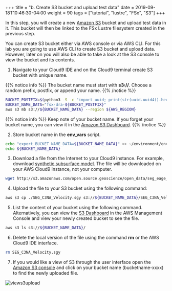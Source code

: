 +++
title = "b. Create S3 bucket and upload test data"
date = 2019-09-18T10:46:30-04:00
weight = 90
tags = ["tutorial", "lustre", "FSx", "S3"]
+++

In this step, you will create a new [Amazon S3](https://aws.amazon.com/s3/) bucket and upload test data in it. This bucket will then be linked to the FSx Lustre filesystem created in the previous step.

You can create S3 bucket either via AWS console or via AWS CLI. For this lab you are going to use AWS CLI to create S3 bucket and upload data. However, later on you will also be able to take a look at the S3 console to view the bucket and its contents.

1. Navigate to your Cloud9 IDE and on the Cloud9 terminal create S3 bucket with unique name.

{{% notice info %}}
The bucket name must start with **s3://**.
Choose a random prefix, postfix, or append your name. 
{{% /notice %}}

```bash
BUCKET_POSTFIX=$(python3 -S -c "import uuid; print(str(uuid.uuid4().hex)[:10])")
BUCKET_NAME_DATA="fsx-dra-${BUCKET_POSTFIX}"
aws s3 mb s3://${BUCKET_NAME_DATA} --region ${AWS_REGION}
```
{{% notice info %}}
Keep note of your bucket name. If you forget your bucket name, you can view it in the [Amazon S3 Dashboard](https://s3.console.aws.amazon.com/s3/home).
{{% /notice %}}

2. Store bucket name in the **env_vars** script.
```bash
echo "export BUCKET_NAME_DATA=${BUCKET_NAME_DATA}" >> ~/environment/env_vars
echo ${BUCKET_NAME_DATA}
``` 

3. Download a file from the Internet to your Cloud9 instance. For example, download [synthetic subsurface model](https://wiki.seg.org/wiki/SEG_C3_45_shot). The file will be downloaded on your AWS Cloud9 instance, not your computer.

```bash
wget http://s3.amazonaws.com/open.source.geoscience/open_data/seg_eage_salt/SEG_C3NA_Velocity.sgy
```

4. Upload the file to your S3 bucket using the following command:

```bash
aws s3 cp ./SEG_C3NA_Velocity.sgy s3://${BUCKET_NAME_DATA}/SEG_C3NA_Velocity.sgy
```

5. List the content of your bucket using the following command. Alternatively, you can view the [S3 Dashboard](https://console.aws.amazon.com/s3/) in the AWS Management Console and view your newly created bucket to see the file.

```bash
aws s3 ls s3://${BUCKET_NAME_DATA}/
```

6. Delete the local version of the file using the command **rm** or the AWS Cloud9 IDE interface.

```bash
rm SEG_C3NA_Velocity.sgy
```

7. If you would like a view of S3 through the user interface  open the [Amazon S3 console](https://s3.console.aws.amazon.com/s3/home) and click on your bucket name (bucketname-xxxx) to find the newly uploaded file.

![views3upload](/images/fsx-for-lustre-hsm/views3upload.png)

